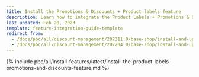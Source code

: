 ```yaml
---
title: Install the Promotions & Discounts + Product labels feature
description: Learn how to integrate the Product Labels + Promotions & Discounts feature into a Spryker project.
last_updated: Feb 20, 2023
template: feature-integration-guide-template  
redirect_from:
  - /docs/pbc/all/discount-management/202311.0/base-shop/install-and-upgrade/install-the-promotions-and-discounts-product-labels-feature.html
  - /docs/pbc/all/discount-management/202204.0/base-shop/install-and-upgrade/install-the-promotions-and-discounts-product-labels-feature.html
---
```


{% include pbc/all/install-features/latest/install-the-product-labels-promotions-and-discounts-feature.md %} <!-- To edit, see /_includes/pbc/all/install-features/202311.0/install-the-product-labels-promotions-and-discounts-feature.md -->
